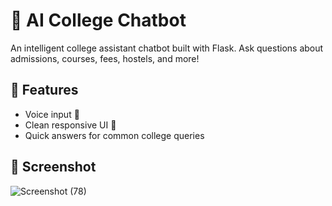 # 🤖 AI College Chatbot

An intelligent college assistant chatbot built with Flask. Ask questions about admissions, courses, fees, hostels, and more!

## 🌟 Features

- Voice input 🎤
- Clean responsive UI 💬
- Quick answers for common college queries

## 📸 Screenshot
![Screenshot (78)](https://github.com/user-attachments/assets/d5affc5d-0215-4b0d-ad3b-ecd5f108fbb0)
